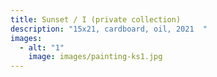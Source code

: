 ```yaml
---
title: Sunset / I (private collection)
description: "15x21, cardboard, oil, 2021  "
images:
  - alt: "1"
    image: images/painting-ks1.jpg
---
```

